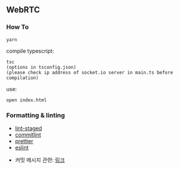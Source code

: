 ## WebRTC

### How To

```
yarn
```

compile typescript:

```
tsc
(options in tsconfig.json)
(please check ip address of socket.io server in main.ts before compilation)
```

use:

```
open index.html
```

### Formatting & linting

- [lint-staged](https://github.com/okonet/lint-staged)
- [commitlint](https://commitlint.js.org/#/)
- [prettier](https://prettier.io/)
- [eslint](https://eslint.org/)

* 커밋 메시지 관련: [링크](https://github.com/conventional-changelog/commitlint#config)
